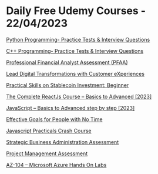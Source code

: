 # Daily Free Udemy Courses - 22/04/2023

[Python Programming- Practice Tests & Interview Questions](https://www.udemy.com/course/python-programming-practice-tests-interview-questions/?couponCode=DISCUDEMY.COM)
[C++ Programming- Practice Tests & Interview Questions](https://www.udemy.com/course/c-programming-practice-tests-interview-questions/?couponCode=DISCUDEMY.COM)
[Professional Financial Analyst Assessment (PFAA)](https://www.udemy.com/course/financial-analyst/?couponCode=C57A57F0DE5A753B2D96)
[Lead Digital Transformations with Customer eXperiences](https://www.udemy.com/course/lead-digital-transformations-with-customer-experiences/?couponCode=84B90A70C3C088FC82BE)
[Practical Skills on Stablecoin Investment: Beginner](https://www.udemy.com/course/practical-skills-on-stablecoin-investment-beginner/?couponCode=CD1A6453C8E5CD38810F)
[The Complete ReactJs Course – Basics to Advanced [2023]](https://www.udemy.com/course/react-js-basics-to-advanced/?couponCode=FREEAPRIL116)
[JavaScript – Basics to Advanced step by step [2023]](https://www.udemy.com/course/javascript-basics-to-advanced/?couponCode=FREEAPRIL117)
[Effective Goals for People with No Time](https://www.udemy.com/course/masterclass-effective-goals/?couponCode=6AF88A03E1CB77B95233)
[Javascript Practicals Crash Course](https://www.udemy.com/course/javascript-practicals-crash-course/?couponCode=88F8ED99CD83FD25331B)
[Strategic Business Administration Assessment](https://www.udemy.com/course/businessadministration/?couponCode=8AD4EA9442E52D64C9FE)
[Project Management Assessment](https://www.udemy.com/course/project-management-assessment/?couponCode=E73E3C9CD2AFC8F3C374)
[AZ-104 – Microsoft Azure Hands On Labs](https://www.udemy.com/course/az-104-microsoft-azure-hands-on-labs/?couponCode=7450A8898A408498DEF0)
